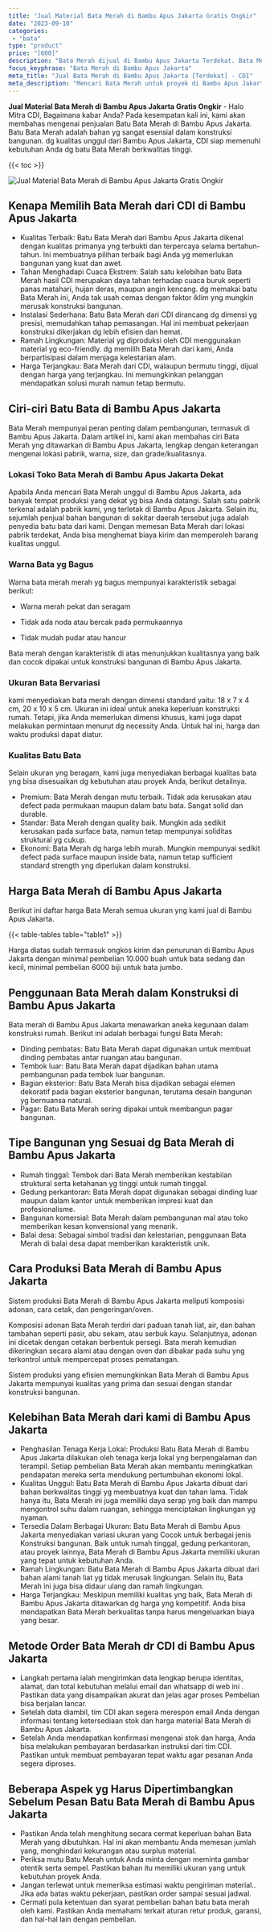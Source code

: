 ```yaml
---
title: "Jual Material Bata Merah di Bambu Apus Jakarta Gratis Ongkir"
date: "2023-09-10"
categories:
 - "bata"
type: "product"
price: "[600]"
description: "Bata Merah dijual di Bambu Apus Jakarta Terdekat. Bata Merah ini sering digunakan dalam proyek pembangunan sebagai material dinding yang kokoh dan tahan lama. Hubungi kami untuk informasi lebih lanjut."
focus_keyphrase: "Bata Merah di Bambu Apus Jakarta"
meta_title: "Jual Bata Merah di Bambu Apus Jakarta [Terdekat] - CDI"
meta_description: "Mencari Bata Merah untuk proyek di Bambu Apus Jakarta? Kami memiliki Bata Merah berkualitas untuk material dinding. Raih penawaran terbaik sekarang."
---
```


**Jual Material Bata Merah di Bambu Apus Jakarta Gratis Ongkir** - Halo Mitra CDI, Bagaimana kabar Anda? Pada kesempatan kali ini, kami akan membahas mengenai penjualan Batu Bata Merah di Bambu Apus Jakarta. Batu Bata Merah adalah bahan yg sangat esensial dalam konstruksi bangunan. dg kualitas unggul dari Bambu Apus Jakarta, CDI siap memenuhi kebutuhan Anda dg batu Bata Merah berkwalitas tinggi.

{{< toc >}}

![Jual Material Bata Merah di Bambu Apus Jakarta Gratis Ongkir](/images/bata/bata-merah-21.jpg)

## Kenapa Memilih Bata Merah dari CDI di Bambu Apus Jakarta

*   Kualitas Terbaik: Batu Bata Merah dari Bambu Apus Jakarta dikenal dengan kualitas primanya yng terbukti dan terpercaya selama bertahun-tahun. Ini membuatnya pilihan terbaik bagi Anda yg memerlukan bangunan yang kuat dan awet.
*   Tahan Menghadapi Cuaca Ekstrem: Salah satu kelebihan batu Bata Merah hasil CDI merupakan daya tahan terhadap cuaca buruk seperti panas matahari, hujan deras, maupun angin kencang. dg memakai batu Bata Merah ini, Anda tak usah cemas dengan faktor iklim yng mungkin merusak konstruksi bangunan.
*   Instalasi Sederhana: Batu Bata Merah dari CDI dirancang dg dimensi yg presisi, memudahkan tahap pemasangan. Hal ini membuat pekerjaan konstruksi dikerjakan dg lebih efisien dan hemat.
*   Ramah Lingkungan: Material yg diproduksi oleh CDI menggunakan material yg eco-friendly. dg memilih Bata Merah dari kami, Anda berpartisipasi dalam menjaga kelestarian alam.
*   Harga Terjangkau: Bata Merah dari CDI, walaupun bermutu tinggi, dijual dengan harga yang terjangkau. Ini memungkinkan pelanggan mendapatkan solusi murah namun tetap bermutu.

## Ciri-ciri Batu Bata di Bambu Apus Jakarta

Bata Merah mempunyai peran penting dalam pembangunan, termasuk di Bambu Apus Jakarta. Dalam artikel ini, kami akan membahas ciri Bata Merah yng ditawarkan di Bambu Apus Jakarta, lengkap dengan keterangan mengenai lokasi pabrik, warna, size, dan grade/kualitasnya.

### Lokasi Toko Bata Merah di Bambu Apus Jakarta Dekat

Apabila Anda mencari Bata Merah unggul di Bambu Apus Jakarta, ada banyak tempat produksi yang dekat yg bisa Anda datangi. Salah satu pabrik terkenal adalah pabrik kami, yng terletak di Bambu Apus Jakarta. Selain itu, sejumlah penjual bahan bangunan di sekitar daerah tersebut juga adalah penyedia batu bata dari kami. Dengan memesan Bata Merah dari lokasi pabrik terdekat, Anda bisa menghemat biaya kirim dan memperoleh barang kualitas unggul.

### Warna Bata yg Bagus

Warna bata merah merah yg bagus mempunyai karakteristik sebagai berikut:

*   Warna merah pekat dan seragam

*   Tidak ada noda atau bercak pada permukaannya

*   Tidak mudah pudar atau hancur

Bata merah dengan karakteristik di atas menunjukkan kualitasnya yang baik dan cocok dipakai untuk konstruksi bangunan di Bambu Apus Jakarta.

### Ukuran Bata Bervariasi

kami menyediakan bata merah dengan dimensi standard yaitu: 18 x 7 x 4 cm, 20 x 10 x 5 cm. Ukuran ini ideal untuk aneka keperluan konstruksi rumah. Tetapi, jika Anda memerlukan dimensi khusus, kami juga dapat melakukan permintaan menurut dg necessity Anda. Untuk hal ini, harga dan waktu produksi dapat diatur.

### Kualitas Batu Bata

Selain ukuran yng beragam, kami juga menyediakan berbagai kualitas bata yng bisa disesuaikan dg kebutuhan atau proyek Anda, berikut detailnya.
*   Premium: Bata Merah dengan mutu terbaik. Tidak ada kerusakan atau defect pada permukaan maupun dalam batu bata. Sangat solid dan durable.
*   Standar: Bata Merah dengan quality baik. Mungkin ada sedikit kerusakan pada surface bata, namun tetap mempunyai soliditas struktural yg cukup.
*   Ekonomi: Bata Merah dg harga lebih murah. Mungkin mempunyai sedikit defect pada surface maupun inside bata, namun tetap sufficient standard strength yng diperlukan dalam konstruksi.

## Harga Bata Merah di Bambu Apus Jakarta

Berikut ini daftar harga Bata Merah semua ukuran yng kami jual di Bambu Apus Jakarta.

{{< table-tables table="table1" >}}

Harga diatas sudah termasuk ongkos kirim dan penurunan di Bambu Apus Jakarta dengan minimal pembelian 10.000 buah untuk bata sedang dan kecil, minimal pembelian 6000 biji untuk bata jumbo.

## Penggunaan Bata Merah dalam Konstruksi di Bambu Apus Jakarta

Bata merah di Bambu Apus Jakarta menawarkan aneka kegunaan dalam konstruksi rumah. Berikut ini adalah berbagai fungsi Bata Merah:

*   Dinding pembatas: Batu Bata Merah dapat digunakan untuk membuat dinding pembatas antar ruangan atau bangunan.
*   Tembok luar: Batu Bata Merah dapat dijadikan bahan utama pembangunan pada tembok luar bangunan.
*   Bagian eksterior: Batu Bata Merah bisa dijadikan sebagai elemen dekoratif pada bagian eksterior bangunan, terutama desain bangunan yg bernuansa natural.
*   Pagar: Batu Bata Merah sering dipakai untuk membangun pagar bangunan.

## Tipe Bangunan yng Sesuai dg Bata Merah di Bambu Apus Jakarta

*   Rumah tinggal: Tembok dari Bata Merah memberikan kestabilan struktural serta ketahanan yg tinggi untuk rumah tinggal.
*   Gedung perkantoran: Bata Merah dapat digunakan sebagai dinding luar maupun dalam kantor untuk memberikan impresi kuat dan profesionalisme.
*   Bangunan komersial: Bata Merah dalam pembangunan mal atau toko memberikan kesan konvensional yang menarik.
*   Balai desa: Sebagai simbol tradisi dan kelestarian, penggunaan Bata Merah di balai desa dapat memberikan karakteristik unik.

## Cara Produksi Bata Merah di Bambu Apus Jakarta

Sistem produksi Bata Merah di Bambu Apus Jakarta meliputi komposisi adonan, cara cetak, dan pengeringan/oven.

Komposisi adonan Bata Merah terdiri dari paduan tanah liat, air, dan bahan tambahan seperti pasir, abu sekam, atau serbuk kayu. Selanjutnya, adonan ini dicetak dengan cetakan berbentuk persegi. Bata merah kemudian dikeringkan secara alami atau dengan oven dan dibakar pada suhu yng terkontrol untuk mempercepat proses pematangan.

Sistem produksi yang efisien memungkinkan Bata Merah di Bambu Apus Jakarta mempunyai kualitas yang prima dan sesuai dengan standar konstruksi bangunan.

## Kelebihan Bata Merah dari kami di Bambu Apus Jakarta

*   Penghasilan Tenaga Kerja Lokal: Produksi Batu Bata Merah di Bambu Apus Jakarta dilakukan oleh tenaga kerja lokal yng berpengalaman dan terampil. Setiap pembelian Bata Merah akan membantu meningkatkan pendapatan mereka serta mendukung pertumbuhan ekonomi lokal.
*   Kualitas Unggul: Batu Bata Merah di Bambu Apus Jakarta dibuat dari bahan berkwalitas tinggi yg membuatnya kuat dan tahan lama. Tidak hanya itu, Bata Merah ini juga memiliki daya serap yng baik dan mampu mengontrol suhu dalam ruangan, sehingga menciptakan lingkungan yg nyaman.
*   Tersedia Dalam Berbagai Ukuran: Batu Bata Merah di Bambu Apus Jakarta menyediakan variasi ukuran yang Cocok untuk berbagai jenis Konstruksi bangunan. Baik untuk rumah tinggal, gedung perkantoran, atau proyek lainnya, Bata Merah di Bambu Apus Jakarta memiliki ukuran yang tepat untuk kebutuhan Anda.
*   Ramah Lingkungan: Batu Bata Merah di Bambu Apus Jakarta dibuat dari bahan alami tanah liat yg tidak merusak lingkungan. Selain itu, Bata Merah ini juga bisa didaur ulang dan ramah lingkungan.
*   Harga Terjangkau: Meskipun memiliki kualitas yng baik, Bata Merah di Bambu Apus Jakarta ditawarkan dg harga yng kompetitif. Anda bisa mendapatkan Bata Merah berkualitas tanpa harus mengeluarkan biaya yang besar.

## Metode Order Bata Merah dr CDI di Bambu Apus Jakarta

*   Langkah pertama ialah mengirimkan data lengkap berupa identitas, alamat, dan total kebutuhan melalui email dan whatsapp di web ini . Pastikan data yang disampaikan akurat dan jelas agar proses Pembelian bisa berjalan lancar.
*   Setelah data diambil, tim CDI akan segera merespon email Anda dengan informasi tentang ketersediaan stok dan harga material Bata Merah di Bambu Apus Jakarta.
*   Setelah Anda mendapatkan konfirmasi mengenai stok dan harga, Anda bisa melakukan pembayaran berdasarkan instruksi dari tim CDI. Pastikan untuk membuat pembayaran tepat waktu agar pesanan Anda segera diproses.

## Beberapa Aspek yg Harus Dipertimbangkan Sebelum Pesan Batu Bata Merah di Bambu Apus Jakarta

*   Pastikan Anda telah menghitung secara cermat keperluan bahan Bata Merah yang dibutuhkan. Hal ini akan membantu Anda memesan jumlah yang, menghindari kekurangan atau surplus material.
*   Periksa mutu Batu Merah untuk Anda minta dengan meminta gambar otentik serta sempel. Pastikan bahan itu memiliki ukuran yang untuk kebutuhan proyek Anda.
*   Jangan terlewat untuk memeriksa estimasi waktu pengiriman material.. Jika ada batas waktu pekerjaan, pastikan order sampai sesuai jadwal.
*   Cermati pula ketentuan dan syarat pembelian bahan batu bata merah oleh kami. Pastikan Anda memahami terkait aturan retur produk, garansi, dan hal-hal lain dengan pembelian.